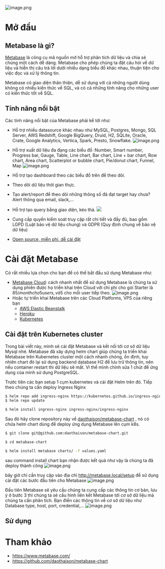 ![image.png](https://images.viblo.asia/e3057f0a-faa6-4d20-8a67-0917235f0e9f.png)
# Mở đầu
## Metabase là gì?

[Metabase](https://metabase.com) là công cụ mã nguồn mở hỗ trợ phân tích dữ liệu và chia sẻ chúng một cách dễ dàng. Metabase cho phép chúng ta  đặt câu hỏi về dữ liệu và hiển thị câu trả lời dưới nhiều dạng biểu đồ khác nhau, thuận tiện cho việc đọc và xử lý thông tin.

Metabase có giao diện thân thiện, dễ sử dụng với cả những người dùng không có nhiều kiến thức về SQL, và có cả những tính năng cho những user có kiến thức tốt về SQL.

## Tính năng nổi bật
Các tính năng nổi bật của Metabase phải kể tới như:

- Hỗ trợ nhiều datasource khác nhau như MySQL, Postgres, Mongo, SQL Server, AWS Redshift, Google BigQuery, Druid, H2, SQLite, Oracle, Crate, Google Analytics, Vertica, Spark, Presto, Snowflake.
![image.png](https://images.viblo.asia/682b582a-45eb-4b15-bcbf-982ae5057fba.png)
- Hỗ trợ xuất dữ liệu đa đạng các biểu đồ :Number, Smart number, Progress bar, Gauge, Table, Line chart, Bar chart, Line + bar chart, Row chart, Area chart, Scatterplot or bubble chart, Pie/donut chart, Funnel, Map
![image.png](https://images.viblo.asia/cea7149b-3843-40d6-9a0d-58c8bd501263.png)
- Hỗ trợ tạo dashboard theo các biểu đồ trên để theo dõi.
- Theo dõi dữ liệu thời gian thực.
- Tạo alert/report để theo dõi những thông số đã đạt target hay chưa? Alert thông qua email, slack,...
- Hỗ trợ tạo query bằng giao diện, kéo thả.
![](https://images.viblo.asia/a345d7c9-71eb-4980-b417-279fca5fc47b.png)

- Cung cấp quyền kiểm soát truy cập rất chi tiết và đầy đủ, bao gồm LGPD (Luật bảo vệ dữ liệu chung) và GDPR (Quy định chung về bảo vệ dữ liệu)
- [Open source, miễn phí, dễ cài đặt](https://github.com/metabase/metabase)
# Cài đặt Metabase

Có rất nhiều lựa chọn cho bạn để có thể bắt đầu sử dụng Metabase như:

- [Metabase Cloud](https://www.metabase.com/start/): cách nhanh nhất để sử dụng Metabase là chúng ta sử dụng phiên được họ triển khai trên Cloud với chi phí cho gói Starter là 85$/month cho 5 users, và 5$ cho mỗi user tiếp theo.
 ![image.png](https://images.viblo.asia/a9bad8bf-8b54-4865-9254-e4bf0f34922d.png)
- Hoặc tự triển khai Metabase trên các Cloud Platforms, VPS của riêng bạn
  - [AWS Elastic Beanstalk](https://www.metabase.com/docs/latest/operations-guide/running-metabase-on-elastic-beanstalk.html)
  - [Heroku](https://www.metabase.com/docs/latest/operations-guide/running-metabase-on-heroku.html)
  - [Kubernetes](https://www.metabase.com/docs/latest/operations-guide/running-metabase-on-kubernetes.html)

## Cài đặt trên Kubernetes cluster
Trong bài viết này, mình sẽ cài đặt Metabase và kết nối tới cơ sở dữ liệu Mysql nhé. Metabase đã xây dựng helm chart giúp chúng ta triển khai Metabase trên Kubernetes cluster một cách nhanh chóng, ổn định, tuy nhiên chart đó lại sử dụng backend database H2 để lưu trữ thông tin, nên nếu container restart thì dữ liệu sẽ mất. Vì thế mình chỉnh sửa 1 chút để ứng dụng của mình sử dụng PostgreSQL.

Trước tiên các bạn setup 1 cụm kubernetes và cài đặt Helm trên đó.
Tiếp theo chúng ta cần deploy Ingress Nginx

```bash
$ helm repo add ingress-nginx https://kubernetes.github.io/ingress-nginx
$ helm repo update

$ helm install ingress-nginx ingress-nginx/ingress-nginx
```

Sau đó hãy clone repository này về [daothaison/metabase-chart](https://github.com/daothaison/metabase-chart) , nó có chứa helm chart dùng để deploy ứng dụng Metabase lên cụm k8s.

```bash
$ git clone git@github.com:daothaison/metabase-chart.git

$ cd metabase-chart

$ helm install metabase charts/ -f values.yaml
```

sau command install chart bạn nhận được kết quả như vậy là chúng ta đã deploy thành công 
![image.png](https://images.viblo.asia/a56be326-f238-4cb4-aa61-868853d0c86e.png)

bây giờ chỉ cần truy cập vào địa chỉ http://metabase.local/setup để sử dụng cài đặt các bước đầu tiên cho Metabase
![image.png](https://images.viblo.asia/4a2d3456-e4a0-48cf-ad49-35137667cf1d.png)

Đầu tiên Metabase sẽ yêu cầu chúng ta cung cấp các thông tin cơ bản, lưu ý ở bước 3 thì chúng ta sẽ cấu hình liên kết Metabase tới cơ sở dữ liệu mà chúng ta cần phân tích. Bạn điền các thông tin về cơ sở dữ liệu như Database type, host, port, credential,...
![image.png](https://images.viblo.asia/784e3dc9-4225-4b05-a2b6-32a23064aec2.png)

## Sử dụng

# Tham khảo
- https://www.metabase.com/
- https://github.com/daothaison/metabase-chart